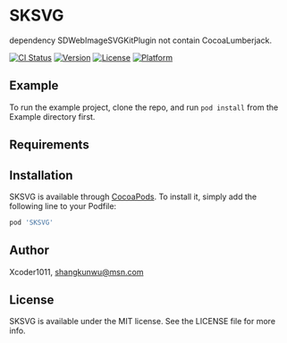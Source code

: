 # SKSVG

dependency SDWebImageSVGKitPlugin not contain CocoaLumberjack.
  
[![CI Status](https://img.shields.io/travis/Xcoder1011/SKSVG.svg?style=flat)](https://travis-ci.org/Xcoder1011/SKSVG)
[![Version](https://img.shields.io/cocoapods/v/SKSVG.svg?style=flat)](https://cocoapods.org/pods/SKSVG)
[![License](https://img.shields.io/cocoapods/l/SKSVG.svg?style=flat)](https://cocoapods.org/pods/SKSVG)
[![Platform](https://img.shields.io/cocoapods/p/SKSVG.svg?style=flat)](https://cocoapods.org/pods/SKSVG)

## Example

To run the example project, clone the repo, and run `pod install` from the Example directory first.

## Requirements

## Installation

SKSVG is available through [CocoaPods](https://cocoapods.org). To install
it, simply add the following line to your Podfile:

```ruby
pod 'SKSVG'
```

## Author

Xcoder1011, shangkunwu@msn.com

## License

SKSVG is available under the MIT license. See the LICENSE file for more info.
